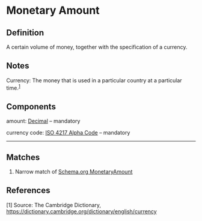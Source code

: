 # Monetary Amount

## Definition
A certain volume of money, together with the specification of a currency.

## Notes
Currency: The money that is used in a particular country at a particular time.<sup>[1](#fn1)</sup>

## Components
amount: [Decimal](../datatypes/Decimal.md) – mandatory

currency code: [ISO 4217 Alpha Code](../datatypes/ISO_4217_Alpha_Code.md) – mandatory

---

## Matches
1. Narrow match of [Schema.org MonetaryAmount](https://schema.org/MonetaryAmount)

## References
<a name="fn1">\[1\]</a> Source: The Cambridge Dictionary, https://dictionary.cambridge.org/dictionary/english/currency
